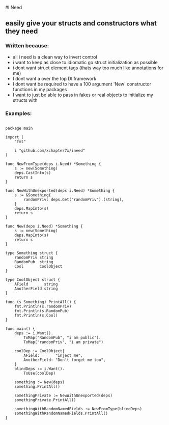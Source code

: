#I Need

## easily give your structs and constructors what they need

### Written because:
* all i need is a clean way to invert control
* i want to keep as close to idiomatic go struct initialization as possible
* i dont want struct element tags (thats way too much like annotations for me)
* I dont want a over the top DI framework
* I dont want be required to have a 100 argument 'New' constructor functions in my packages
* I want to just be able to pass in fakes or real objects to initialize my structs with

### Examples:

```

package main

import (
	"fmt"

	i "github.com/xchapter7x/ineed"
)

func NewFromType(deps i.Need) *Something {
	s := new(Something)
	deps.CastInto(s)
	return s
}

func NewWithUnexported(deps i.Need) *Something {
	s := &Something{
		randomPriv: deps.Get("randomPriv").(string),
	}
	deps.MapInto(s)
	return s
}

func New(deps i.Need) *Something {
	s := new(Something)
	deps.MapInto(s)
	return s
}

type Something struct {
	randomPriv string
	RandomPub  string
	Cool       CoolObject
}

type CoolObject struct {
	AField       string
	AnotherField string
}

func (s Something) PrintAll() {
	fmt.Println(s.randomPriv)
	fmt.Println(s.RandomPub)
	fmt.Println(s.Cool)
}

func main() {
	deps := i.Want().
		ToMap("RandomPub", "i am public").
		ToMap("randomPriv", "i am private")

	coolDep := CoolObject{
		AField:       "inject me",
		AnotherField: "Don't forget me too",
	}
	blindDeps := i.Want().
		ToUse(coolDep)

	something := New(deps)
	something.PrintAll()

	somethingPrivate := NewWithUnexported(deps)
	somethingPrivate.PrintAll()

	somethingWithRandomNamedFields := NewFromType(blindDeps)
	somethingWithRandomNamedFields.PrintAll()
}
```
